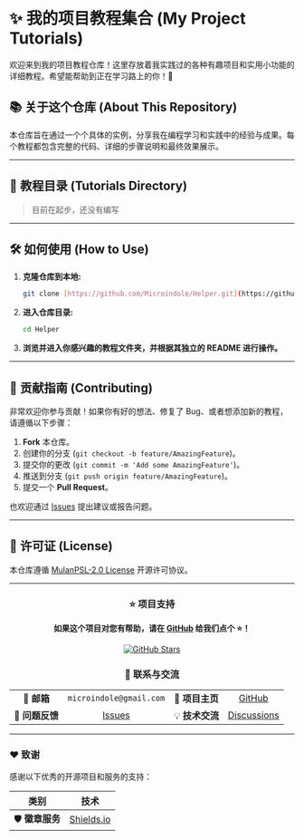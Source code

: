 # ✨ 我的项目教程集合 (My Project Tutorials)

欢迎来到我的项目教程仓库！这里存放着我实践过的各种有趣项目和实用小功能的详细教程。希望能帮助到正在学习路上的你！🚀


## 📚 关于这个仓库 (About This Repository)

本仓库旨在通过一个个具体的实例，分享我在编程学习和实践中的经验与成果。每个教程都包含完整的代码、详细的步骤说明和最终效果展示。

---

## 📌 教程目录 (Tutorials Directory)

> 目前在起步，还没有编写

---

## 🛠️ 如何使用 (How to Use)

1.  **克隆仓库到本地:**
    ```bash
    git clone [https://github.com/Microindole/Helper.git](https://github.com/Microindole/Helper.git)
    ```
2.  **进入仓库目录:**

    ```bash
    cd Helper
    ```
3.  **浏览并进入你感兴趣的教程文件夹，并根据其独立的 README 进行操作。**

---

## 🤝 贡献指南 (Contributing)

非常欢迎你参与贡献！如果你有好的想法、修复了 Bug、或者想添加新的教程，请遵循以下步骤：

1.  **Fork** 本仓库。
2.  创建你的分支 (`git checkout -b feature/AmazingFeature`)。
3.  提交你的更改 (`git commit -m 'Add some AmazingFeature'`)。
4.  推送到分支 (`git push origin feature/AmazingFeature`)。
5.  提交一个 **Pull Request**。

也欢迎通过 [Issues](https://github.com/Microindole/Helper/issues) 提出建议或报告问题。

---

## 📄 许可证 (License)

本仓库遵循 [MulanPSL-2.0 License](./LICENSE) 开源许可协议。

---

<div align="center">

### ⭐ 项目支持

**如果这个项目对您有帮助，请在 [GitHub](https://github.com/Microindole/Helper) 给我们点个 ⭐！**

[![GitHub Stars](https://img.shields.io/github/stars/Microindole/Helper?style=social)](https://github.com/Microindole/Helper/stargazers)

### 💬 联系与交流

| | | | |
| :---: | :---: | :---: | :---: |
| 📧 **邮箱** | `microindole@gmail.com` | 🚀 **项目主页** | [GitHub](https://github.com/Microindole/Helper) |
| 🐛 **问题反馈** | [Issues](https://github.com/Microindole/Helper/issues) | 💡 **技术交流** | [Discussions](https://github.com/Microindole/Helper/discussions) |

</div>

---

### ❤️ 致谢

感谢以下优秀的开源项目和服务的支持：

<div align="center">

| 类别 | 技术 |
| :---: | :---: |
| 🛡️ **徽章服务** | [Shields.io](https://shields.io/) |

</div>





